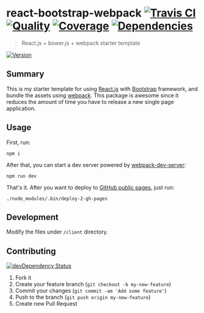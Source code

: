 # react-bootstrap-webpack [![Travis CI][travis-image]][travis-url] [![Quality][codeclimate-image]][codeclimate-url] [![Coverage][coveralls-image]][coveralls-url] [![Dependencies][gemnasium-image]][gemnasium-url]
> React.js + bower.js + webpack starter template

[![Version][npm-image]][npm-url]


## Summary

This is my starter template for using [React.js](http://facebook.github.io/react/) with [Bootstrap](http://getbootstrap.com/) framework, and bundle the assets using [webpack](http://webpack.github.io/docs/tutorials/getting-started/). This package is awesome since it reduces the amount of time you have to release a new single page application.


## Usage

First, run:
```shell
npm i
```

After that, you can start a dev server powered by [webpack-dev-server](http://webpack.github.io/docs/webpack-dev-server.html):

```shell
npm run dev
```

That's it. After you want to deploy to [GitHub public pages](https://help.github.com/articles/what-are-github-pages), just run:

```shell
./node_modules/.bin/deploy-2-gh-pages
```


## Development

Modify the files under `/client` directory.


## Contributing

[![devDependency Status][david-dm-image]][david-dm-url]

1. Fork it
2. Create your feature branch (`git checkout -b my-new-feature`)
3. Commit your changes (`git commit -am 'Add some feature'`)
4. Push to the branch (`git push origin my-new-feature`)
5. Create new Pull Request


[npm-image]: https://img.shields.io/npm/v/react-bootstrap-webpack.svg
[npm-url]: https://www.npmjs.org/package/react-bootstrap-webpack

[travis-image]: https://travis-ci.org/tomchentw/react-bootstrap-webpack.svg?branch=master
[travis-url]: https://travis-ci.org/tomchentw/react-bootstrap-webpack
[codeclimate-image]: https://img.shields.io/codeclimate/github/tomchentw/react-bootstrap-webpack.svg
[codeclimate-url]: https://codeclimate.com/github/tomchentw/react-bootstrap-webpack
[coveralls-image]: https://img.shields.io/coveralls/tomchentw/react-bootstrap-webpack.svg
[coveralls-url]: https://coveralls.io/r/tomchentw/react-bootstrap-webpack
[gemnasium-image]: https://gemnasium.com/tomchentw/react-bootstrap-webpack.svg
[gemnasium-url]: https://gemnasium.com/tomchentw/react-bootstrap-webpack
[david-dm-image]: https://david-dm.org/tomchentw/react-bootstrap-webpack/dev-status.svg?theme=shields.io
[david-dm-url]: https://david-dm.org/tomchentw/react-bootstrap-webpack#info=devDependencies
